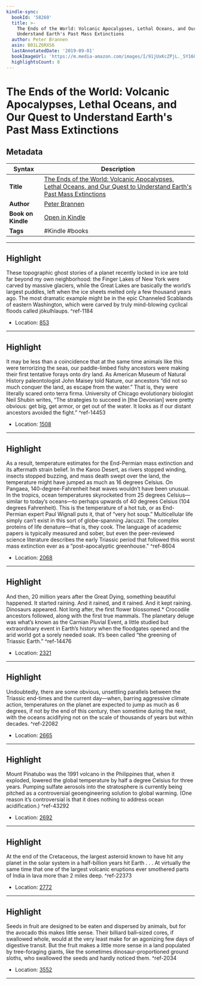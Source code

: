 ```yaml
---
kindle-sync:
  bookId: '58260'
  title: >-
    The Ends of the World: Volcanic Apocalypses, Lethal Oceans, and Our Quest to
    Understand Earth's Past Mass Extinctions
  author: Peter Brannen
  asin: B01LZ6RXS6
  lastAnnotatedDate: '2019-09-01'
  bookImageUrl: 'https://m.media-amazon.com/images/I/91jUxKcZPjL._SY160.jpg'
  highlightsCount: 8
---
```

# The Ends of the World: Volcanic Apocalypses, Lethal Oceans, and Our Quest to Understand Earth's Past Mass Extinctions

## Metadata

| Syntax | Description |
| ---------- | ---------- |
| **Title** | [The Ends of the World: Volcanic Apocalypses, Lethal Oceans, and Our Quest to Understand Earth's Past Mass Extinctions](https://www.amazon.com/dp/B01LZ6RXS6) |
| **Author** | [Peter Brannen](https://www.amazon.comundefined) |
| **Book on Kindle** | <a href="kindle://book?action=open&asin=B01LZ6RXS6" target="_blank">Open in Kindle</a> |
| **Tags** | #Kindle #books |

---

## Highlight

These topographic ghost stories of a planet recently locked in ice are told far beyond my own neighborhood: the Finger Lakes of New York were carved by massive glaciers, while the Great Lakes are basically the world’s largest puddles, left when the ice sheets melted only a few thousand years ago. The most dramatic example might be in the epic Channeled Scablands of eastern Washington, which were carved by truly mind-blowing cyclical floods called jökulhlaups. ^ref-1184
- Location: [853](kindle://book?action=open&asin=B01LZ6RXS6&location=853)

---
## Highlight

It may be less than a coincidence that at the same time animals like this were terrorizing the seas, our paddle-limbed fishy ancestors were making their first tentative forays onto dry land. As American Museum of Natural History paleontologist John Maisey told Nature, our ancestors “did not so much conquer the land, as escape from the water.” That is, they were literally scared onto terra firma. University of Chicago evolutionary biologist Neil Shubin writes, “The strategies to succeed in [the Devonian] were pretty obvious: get big, get armor, or get out of the water. It looks as if our distant ancestors avoided the fight.” ^ref-14453
- Location: [1508](kindle://book?action=open&asin=B01LZ6RXS6&location=1508)

---
## Highlight

As a result, temperature estimates for the End-Permian mass extinction and its aftermath strain belief. In the Karoo Desert, as rivers stopped winding, insects stopped buzzing, and mass death swept over the land, the temperature might have jumped as much as 16 degrees Celsius. On Pangaea, 140-degree-Fahrenheit heat waves wouldn’t have been unusual. In the tropics, ocean temperatures skyrocketed from 25 degrees Celsius—similar to today’s oceans—to perhaps upwards of 40 degrees Celsius (104 degrees Fahrenheit). This is the temperature of a hot tub, or as End-Permian expert Paul Wignall puts it, that of “very hot soup.” Multicellular life simply can’t exist in this sort of globe-spanning Jacuzzi. The complex proteins of life denature—that is, they cook. The language of academic papers is typically measured and sober, but even the peer-reviewed science literature describes the early Triassic period that followed this worst mass extinction ever as a “post-apocalyptic greenhouse.” ^ref-8604
- Location: [2068](kindle://book?action=open&asin=B01LZ6RXS6&location=2068)

---
## Highlight

And then, 20 million years after the Great Dying, something beautiful happened. It started raining. And it rained, and it rained. And it kept raining. Dinosaurs appeared. Not long after, the first flower blossomed.* Crocodile ancestors followed, along with the first true mammals. The planetary deluge was what’s known as the Carnian Pluvial Event, a little studied but extraordinary event in Earth’s history when the floodgates opened and the arid world got a sorely needed soak. It’s been called “the greening of Triassic Earth.” ^ref-14476
- Location: [2321](kindle://book?action=open&asin=B01LZ6RXS6&location=2321)

---
## Highlight

Undoubtedly, there are some obvious, unsettling parallels between the Triassic end-times and the current day—when, barring aggressive climate action, temperatures on the planet are expected to jump as much as 6 degrees, if not by the end of this century, then sometime during the next, with the oceans acidifying not on the scale of thousands of years but within decades. ^ref-22082
- Location: [2665](kindle://book?action=open&asin=B01LZ6RXS6&location=2665)

---
## Highlight

Mount Pinatubo was the 1991 volcano in the Philippines that, when it exploded, lowered the global temperature by half a degree Celsius for three years. Pumping sulfate aerosols into the stratosphere is currently being pitched as a controversial geoengineering solution to global warming. (One reason it’s controversial is that it does nothing to address ocean acidification.) ^ref-43292
- Location: [2692](kindle://book?action=open&asin=B01LZ6RXS6&location=2692)

---
## Highlight

At the end of the Cretaceous, the largest asteroid known to have hit any planet in the solar system in a half-billion years hit Earth . . . At virtually the same time that one of the largest volcanic eruptions ever smothered parts of India in lava more than 2 miles deep. ^ref-22373
- Location: [2772](kindle://book?action=open&asin=B01LZ6RXS6&location=2772)

---
## Highlight

Seeds in fruit are designed to be eaten and dispersed by animals, but for the avocado this makes little sense. Their billiard ball–sized cores, if swallowed whole, would at the very least make for an agonizing few days of digestive transit. But the fruit makes a little more sense in a land populated by tree-foraging giants, like the sometimes dinosaur-proportioned ground sloths, who swallowed the seeds and hardly noticed them. ^ref-2034
- Location: [3552](kindle://book?action=open&asin=B01LZ6RXS6&location=3552)

---
